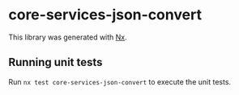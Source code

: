 # core-services-json-convert

This library was generated with [Nx](https://nx.dev).

## Running unit tests

Run `nx test core-services-json-convert` to execute the unit tests.

